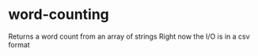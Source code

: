 # word-counting

Returns a word count from an array of strings
Right now the I/O is in a csv format
